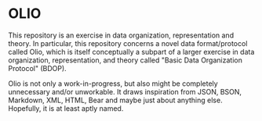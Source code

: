 # OLIO

This repository is an exercise in data organization, representation and theory. In particular, this repository concerns a novel data format/protocol called Olio, which is itself conceptually a subpart of a larger exercise in data organization, representation, and theory called "Basic Data Organization Protocol" (BDOP).

Olio is not only a work-in-progress, but also might be completely unnecessary and/or unworkable. It draws inspiration from JSON, BSON, Markdown, XML, HTML, Bear and maybe just about anything else. Hopefully, it is at least aptly named.
